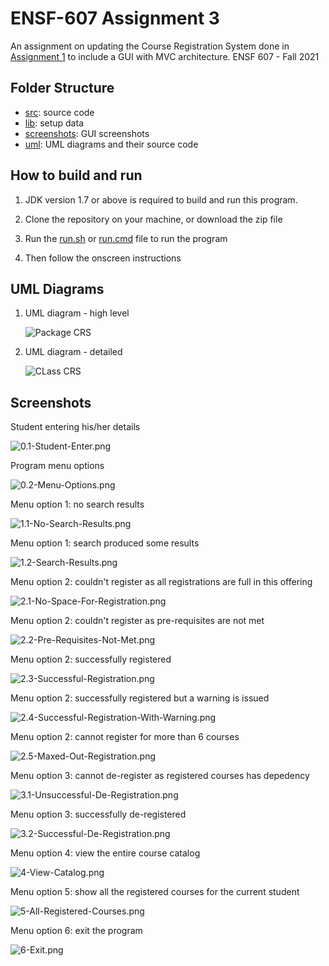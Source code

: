 # ENSF-607 Assignment 3

An assignment on updating the Course Registration System done in [Assignment 1](https://github.com/meng-ucalgary/ensf-607-assignment-1) to include a GUI with MVC architecture.
ENSF 607 - Fall 2021

## Folder Structure

- [src](src): source code
- [lib](lib): setup data
- [screenshots](screenshots): GUI screenshots
- [uml](uml): UML diagrams and their source code

## How to build and run

1. JDK version 1.7 or above is required to build and run this program.

2. Clone the repository on your machine, or download the zip file

3. Run the [run.sh](run.sh) or [run.cmd](run.cmd) file to run the program

4. Then follow the onscreen instructions

## UML Diagrams

1. UML diagram - high level

   ![Package CRS](uml/package_crs.png)

2. UML diagram - detailed

   ![CLass CRS](uml/class_crs.png)

## Screenshots

Student entering his/her details

![0.1-Student-Enter.png](screenshots/0.1-Student-Enter.png)

Program menu options

![0.2-Menu-Options.png](screenshots/0.2-Menu-Options.png)

Menu option 1: no search results

![1.1-No-Search-Results.png](screenshots/1.1-No-Search-Results.png)

Menu option 1: search produced some results

![1.2-Search-Results.png](screenshots/1.2-Search-Results.png)

Menu option 2: couldn't register as all registrations are full in this offering

![2.1-No-Space-For-Registration.png](screenshots/2.1-No-Space-For-Registration.png)

Menu option 2: couldn't register as pre-requisites are not met

![2.2-Pre-Requisites-Not-Met.png](screenshots/2.2-Pre-Requisites-Not-Met.png)

Menu option 2: successfully registered

![2.3-Successful-Registration.png](screenshots/2.3-Successful-Registration.png)

Menu option 2: successfully registered but a warning is issued

![2.4-Successful-Registration-With-Warning.png](screenshots/2.4-Successful-Registration-With-Warning.png)

Menu option 2: cannot register for more than 6 courses

![2.5-Maxed-Out-Registration.png](screenshots/2.5-Maxed-Out-Registration.png)

Menu option 3: cannot de-register as registered courses has depedency

![3.1-Unsuccessful-De-Registration.png](screenshots/3.1-Unsuccessful-De-Registration.png)

Menu option 3: successfully de-registered

![3.2-Successful-De-Registration.png](screenshots/3.2-Successful-De-Registration.png)

Menu option 4: view the entire course catalog

![4-View-Catalog.png](screenshots/4-View-Catalog.png)

Menu option 5: show all the registered courses for the current student

![5-All-Registered-Courses.png](screenshots/5-All-Registered-Courses.png)

Menu option 6: exit the program

![6-Exit.png](screenshots/6-Exit.png)

